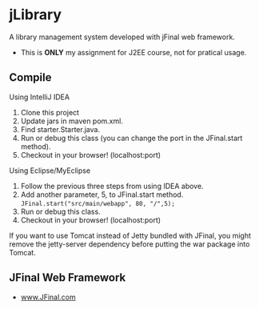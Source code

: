 # jLibrary
A library management system developed with jFinal web framework.

- This is **ONLY** my assignment for J2EE course, not for pratical usage.

## Compile

Using IntelliJ IDEA
1.  Clone this project
2.  Update jars in maven pom.xml.
3.  Find starter.Starter.java.
4.  Run or debug this class (you can change the port in the JFinal.start method).
5.  Checkout in your browser! (localhost:port)

Using Eclipse/MyEclipse
1.  Follow the previous three steps from using IDEA above.
2.  Add another parameter, 5, to JFinal.start method.
    <code>JFinal.start("src/main/webapp", 80, "/",5);</code>
3.  Run or debug this class.
4.  Checkout in your browser! (localhost:port)

If you want to use Tomcat instead of Jetty bundled with JFinal, you might remove the jetty-server dependency before putting the war package into Tomcat.

## JFinal Web Framework

- www.JFinal.com

